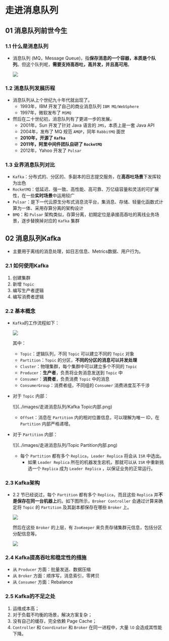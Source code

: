 # 走进消息队列

## 01 消息队列前世今生

### 1.1 什么是消息队列

- 消息队列 (MQ，Message Queue)，指**保存消息的一个容器，本质是个队列**。但这个队列呢，**需要支持高吞吐，高并发，并且高可用**。

  ![](../images/走进消息队列/MQ.png)

### 1.2 消息队列发展历程

- 消息队列从上个世纪九十年代就出现了。
  - 1993年，IBM 开发了自己的商业消息队列 `IBM MQ/WebSphere`
  - 1997年，微软发布了 `MSMQ`
- 然后在二十世纪初，消息队列有了更进一步的发展。
  - 2001年，Sun 开发了针对 Java 语言的 `JMS`，本质上是一套 Java API
  - 2004年，发布了 MQ 规范 `AMQP`，同年 `RabbitMQ` 面世
  - **2010年，开源了 `Kafka`**
  - **2011年，阿里中间件团队自研了 `RocketMQ`**
  - 2012年，Yahoo 开发了 `Pulsar` 

### 1.3 业界消息队列对比

- `Kafka`：分布式的、分区的、多副本的日志提交服务，在**高吞吐场景**下发挥较为出色
- `RocketMQ`：低延迟、强一致、高性能、高可靠、万亿级容量和灵活的可扩展性，在一些**实时场景**中运用较广
- `Pulsar`：是下一代云原生分布式消息流平台，集消息、存储、轻量化函数式计算为一体、采用存算分离的架构设计
- `BMQ`：和 `Pulsar` 架构类似，存算分离，初期定位是承接高吞吐的离线业务场景，逐步替换掉对应的 `Kafka` 集群

## 02 消息队列Kafka

- 主要用于离线的消息处理，如日志信息、Metrics数据、用户行为。

### 2.1 如何使用Kafka

1. 创建集群
2. 新增 `Topic`
3. 编写生产者逻辑
4. 编写消费者逻辑

### 2.2 基本概念

- `Kafka`的工作流程如下：

  ![](../images/走进消息队列/Kafka基本概念.png)

  其中：

  - `Topic`：逻辑队列，不同 `Topic` 可以建立不同的 `Topic` 对象
  - `Partition`：`Topic` 的分区，**不同的分区的消息可以并发处理**
  - `Cluster`：物理集群，每个集群中可以建立多个不同的 `Topic`
  - `Producer`：**生产者**，负责将业务消息发送到 `Topic` 中
  - `Consumer`：**消费者**，负责消费 `Topic` 中的消息
  - `ConsumerGroup`：消费者组，不同组的 `Consumer` 消费进度互不千涉

- 对于 `Topic` 内部：

  ![](../images/走进消息队列/Kafka Topic内部.png)

  - `Offset`：消息在 `Partition` 内的相对位置信息，可以理解为唯一 ID，在 `Partition` 内部严格递增。

- 对于 `Partition` 内部：

  ![](../images/走进消息队列/Topic Partition内部.png)

  - 每个 `Partition` 都有多个 `Replica`，`Leader Replica` 将会从 `ISR` 中选出。
    - 如果 `Leader Replica` 所在的机器发生宕机，那就可以从 `ISR` 中重新挑选一个 `Replica` 成为 `Leader Replica` ，以保证业务的正常运行。

### 2.3 Kafka架构

- 2.2 节已经说过，每个 `Partition` 都有多个 `Replica`，而且这些 `Replica` 并**不是保存在同一台机器上**的。如下图所示，`Broker Controller` 会通过计算来确定将 `Topic` 的 `Partition` 及其副本都保存在哪些 `Broker` 上。

  ![](../images/走进消息队列/Kafka架构.png)

  然后在这些 `Broker` 的上层，有 `ZooKeeper` 来负责存储集群元信息，包括分区分配信息等。

  ![](../images/走进消息队列/Kafka架构2.png)

### 2.4 Kafka提高吞吐和稳定性的措施

- 从 `Producer` 方面：批量发送、数据压缩
- 从 `Broker` 方面：顺序写，消息索引，零拷贝
- 从 `Consumer` 方面：Rebalance

### 2.5 Kafka的不足之处

1. 运维成本高；
2. 对于负载不均衡的场景，解决方案复杂；
3. 没有自己的缓存，完全依赖 Page Cache；
4. `Controller` 和 `Coordinator` 和 `Broker` 在同一进程中，大量 `lO` 会造成其性能下降。